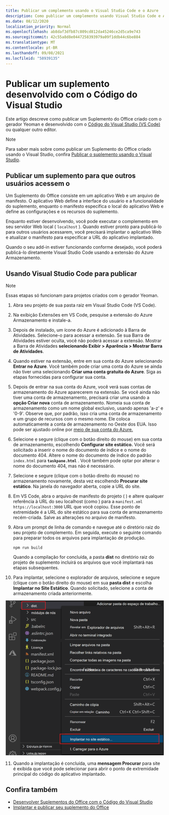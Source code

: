 ```yaml
---
title: Publicar um complemento usando o Visual Studio Code e o Azure
description: Como publicar um complemento usando Visual Studio Code e Azure Active Directory
ms.date: 08/12/2020
localization_priority: Normal
ms.openlocfilehash: ab8daf3dfb87c809cd812da45246ce2d5ca9e743
ms.sourcegitcommit: 42c55a8d8e0447258393979a09f1ddb44c6be884
ms.translationtype: MT
ms.contentlocale: pt-BR
ms.lasthandoff: 09/08/2021
ms.locfileid: "58939135"
---
```

# <a name="publish-an-add-in-developed-with-visual-studio-code"></a>Publicar um suplemento desenvolvido com o Código do Visual Studio

Este artigo descreve como publicar um Suplemento do Office criado com o gerador Yeoman e desenvolvido com o [Código do Visual Studio (VS Code)](https://code.visualstudio.com) ou qualquer outro editor.

> [!NOTE]
> Para saber mais sobre como publicar um Suplemento do Office criado usando o Visual Studio, confira [Publicar o suplemento usando o Visual Studio](package-your-add-in-using-visual-studio.md).

## <a name="publishing-an-add-in-for-other-users-to-access"></a>Publicar um suplemento para que outros usuários acessem o

Um Suplemento do Office consiste em um aplicativo Web e um arquivo de manifesto. O aplicativo Web define a interface do usuário e a funcionalidade do suplemento, enquanto o manifesto especifica o local do aplicativo Web e define as configurações e os recursos do suplemento.

Enquanto estiver desenvolvendo, você pode executar o complemento em seu servidor Web local ( `localhost` ). Quando estiver pronto para publicá-lo para outros usuários acessarem, você precisará implantar o aplicativo Web e atualizar o manifesto para especificar a URL do aplicativo implantado.

Quando o seu add-in estiver funcionando conforme desejado, você poderá publicá-lo diretamente Visual Studio Code usando a extensão do Azure Armazenamento.

## <a name="using-visual-studio-code-to-publish"></a>Usando Visual Studio Code para publicar

>[!NOTE]
> Essas etapas só funcionam para projetos criados com o gerador Yeoman.

1. Abra seu projeto de sua pasta raiz em Visual Studio Code (VS Code).
2. Na exibição Extensões em VS Code, pesquise a extensão do Azure Armazenamento e instale-a.
3. Depois de instalado, um ícone do Azure é adicionado à Barra de Atividades. Selecione-o para acessar a extensão. Se sua Barra de Atividades estiver oculta, você não poderá acessar a extensão. Mostrar a Barra de Atividades **selecionando Exibir > Aparência > Mostrar Barra de Atividades**.
4. Quando estiver na extensão, entre em sua conta do Azure selecionando **Entrar no Azure**. Você também pode criar uma conta do Azure se ainda não tiver uma selecionando **Criar uma conta gratuita do Azure**. Siga as etapas fornecidas para configurar sua conta.
5. Depois de entrar na sua conta do Azure, você verá suas contas de armazenamento do Azure aparecerem na extensão. Se você ainda não tiver uma conta de armazenamento, precisará criar uma usando a **opção Criar nova** conta de armazenamento. Nomeia sua conta de armazenamento como um nome global exclusivo, usando apenas 'a-z' e '0-9'. Observe que, por padrão, isso cria uma conta de armazenamento e um grupo de recursos com o mesmo nome. Ele coloca automaticamente a conta de armazenamento no Oeste dos EUA. Isso pode ser ajustado online por [meio de sua conta do Azure.](https://portal.azure.com/)
6. Selecione e segure (clique com o botão direito do mouse) em sua conta de armazenamento, escolhendo **Configurar site estático.** Você será solicitado a inserir o nome do documento de índice e o nome do documento 404. Altere o nome do documento de índice do padrão `index.html` para **`taskpane.html`** . Você também pode optar por alterar o nome do documento 404, mas não é necessário.
7. Selecione e segure (clique com o botão direito do mouse) no armazenamento novamente, desta vez escolhendo **Procurar site estático**. Na janela do navegador aberta, copie a URL do site.
8. Em VS Code, abra o arquivo de manifesto do projeto ( ) e altere qualquer referência à URL do seu localhost (como ) para a `manifest.xml` `https://localhost:3000` URL que você copiou. Esse ponto de extremidade é a URL do site estático para sua conta de armazenamento recém-criada. Salve as alterações no arquivo de manifesto.
9. Abra um prompt de linha de comando e navegue até o diretório raiz do seu projeto de complemento. Em seguida, execute o seguinte comando para preparar todos os arquivos para implantação de produção.

    ```command&nbsp;line
    npm run build
    ```

    Quando a compilação for concluída, a pasta **dist** no diretório raiz do projeto de suplemento incluirá os arquivos que você implantará nas etapas subsequentes.

10. Para implantar, selecione o explorador de arquivos, selecione e segure (clique com o botão direito do mouse) em sua **pasta dist** e escolha **Implantar no Site Estático**. Quando solicitado, selecione a conta de armazenamento criada anteriormente.

![Implantando em um site estático.](../images/deploy-to-static-website.png)

11. Quando a implantação é concluída, uma **mensagem Procurar** para site é exibida que você pode selecionar para abrir o ponto de extremidade principal do código do aplicativo implantado.

## <a name="see-also"></a>Confira também

- [Desenvolver Suplementos do Office com o Código do Visual Studio](../develop/develop-add-ins-vscode.md)
- [Implantar e publicar seu suplemento do Office](../publish/publish.md)
